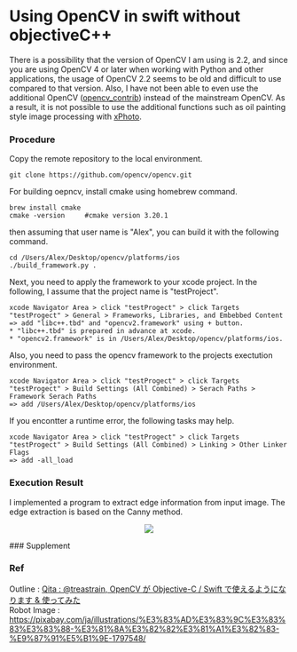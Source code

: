 # Using OpenCV in swift without objectiveC++
There is a possibility that the version of OpenCV I am using is 2.2, and since you are using OpenCV 4 or later when working with Python and other applications, the usage of OpenCV 2.2 seems to be old and difficult to use compared to that version. Also, I have not been able to even use the additional OpenCV ([opencv_contrib](https://github.com/opencv/opencv_contrib)) instead of the mainstream OpenCV. As a result, it is not possible to use the additional functions such as oil painting style image processing with [xPhoto](https://docs.opencv.org/master/de/daa/group__xphoto.html#gac050a6e876298cb9713cd2c09db9a027).

### Procedure
Copy the remote repository to the local environment.
```
git clone https://github.com/opencv/opencv.git
```
For building oepncv, install cmake using homebrew command.
```
brew install cmake
cmake -version     #cmake version 3.20.1
```
then assuming that user name is "Alex", you can build it with the following command.
```
cd /Users/Alex/Desktop/opencv/platforms/ios
./build_framework.py .
```
Next, you need to apply the framework to your xcode project.
In the following, I assume that the project name is "testProject".
```
xcode Navigator Area > click "testProgect" > click Targets "testProgect" > General > Frameworks, Libraries, and Embebbed Content
=> add "libc++.tbd" and "opencv2.framework" using + button.
* "libc++.tbd" is prepared in advance at xcode.
* "opencv2.framework" is in /Users/Alex/Desktop/opencv/platforms/ios.
```
Also, you need to pass the opencv framework to the projects exectution environment.
```
xcode Navigator Area > click "testProgect" > click Targets "testProgect" > Build Settings (All Combined) > Serach Paths > Framework Serach Paths
=> add /Users/Alex/Desktop/opencv/platforms/ios
```
If you encontter a runtime error, the following tasks may help.
```
xcode Navigator Area > click "testProgect" > click Targets "testProgect" > Build Settings (All Combined) > Linking > Other Linker Flags
=> add -all_load
```

### Execution Result
I implemented a program to extract edge information from input image. The edge extraction is based on the Canny method.  
<p align="center">
  <img src="https://user-images.githubusercontent.com/27540739/115432297-2e66e000-a241-11eb-8594-3b3bfe15cd86.png" />
</p>
### Supplement

### Ref
Outline : [Qita : @treastrain, OpenCV が Objective-C / Swift で使えるようになります & 使ってみた](https://qiita.com/treastrain/items/0090d1103033b20de054)  
Robot Image : https://pixabay.com/ja/illustrations/%E3%83%AD%E3%83%9C%E3%83%83%E3%83%88-%E3%81%8A%E3%82%82%E3%81%A1%E3%82%83-%E9%87%91%E5%B1%9E-1797548/

